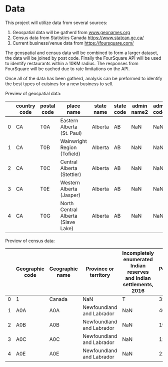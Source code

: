# Data

This project will utilize data from several sources:
1. Geospatial data will be gatherd from www.geonames.org
2. Census data from Statistics Canada https://www.statcan.gc.ca/
3. Current business/venue data from https://foursquare.com/

The geospatial and census data will be combined to form a larger dataset, the data will be joined by post code. Finally the FourSquare API will be used to identify restaurants within a 10KM radius. The responses from FourSquare will be cached due to rate limitations on the API.

Once all of the data has been gatherd, analysis can be preformed to identify the best types of cuisines for a new business to sell.

Preview of geospatial data:

|      | country code | postal code | place name                          | state name | state code | admin name2 | admin code2 | admin name3 | admin code3 | latitude | longitude | accuracy |
| ---- | ------------ | ----------- | ----------------------------------- | ---------- | ---------- | ----------- | ----------- | ----------- | ----------- | -------- | --------- | -------- |
| 0    | CA           | T0A         | Eastern  Alberta (St. Paul)         | Alberta    | AB         | NaN         | NaN         | NaN         | NaN         | 54.766   | -111.717  | 6        |
| 1    | CA           | T0B         | Wainwright  Region (Tofield)        | Alberta    | AB         | NaN         | NaN         | NaN         | NaN         | 53.0727  | -111.582  | 6        |
| 2    | CA           | T0C         | Central  Alberta (Stettler)         | Alberta    | AB         | NaN         | NaN         | NaN         | NaN         | 52.1431  | -111.694  | 5        |
| 3    | CA           | T0E         | Western  Alberta (Jasper)           | Alberta    | AB         | NaN         | NaN         | NaN         | NaN         | 53.6758  | -115.095  | 5        |
| 4    | CA           | T0G         | North  Central Alberta (Slave Lake) | Alberta    | AB         | NaN         | NaN         | NaN         | NaN         | 55.6993  | -114.453  | 6        |

Preview of census data:

|      | Geographic code | Geographic name | Province or  territory     | Incompletely  enumerated Indian reserves and Indian settlements, 2016 | Population, 2016 | Total private  dwellings, 2016 | Private dwellings  occupied by usual residents, 2016 |
| ---- | --------------- | --------------- | -------------------------- | ------------------------------------------------------------ | ---------------- | ------------------------------ | ---------------------------------------------------- |
| 0    | 1               | Canada          | NaN                        | T                                                            | 35151728         | 15412443                       | 14072079                                             |
| 1    | A0A             | A0A             | Newfoundland  and Labrador | NaN                                                          | 46587            | 26155                          | 19426                                                |
| 2    | A0B             | A0B             | Newfoundland  and Labrador | NaN                                                          | 19792            | 13658                          | 8792                                                 |
| 3    | A0C             | A0C             | Newfoundland  and Labrador | NaN                                                          | 12587            | 8010                           | 5606                                                 |
| 4    | A0E             | A0E             | Newfoundland  and Labrador | NaN                                                          | 22294            | 12293                          | 9603                                                 |